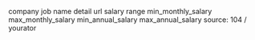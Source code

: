 company
job name
detail url
salary range
min_monthly_salary
max_monthly_salary
min_annual_salary
max_annual_salary
source: 104 / yourator